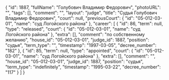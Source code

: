 {
    "id": 1887,
    "fullName": "Голубович Владимир Федорович",
    "photoURL": "",
    "tags": [],
    "comment": "",
    "layout": "judge",
    "title": "Судья Голубович Владимир Федорович",
    "court": null,
    "previousCourt": {
        "id": "05-012-03-01",
        "name": "суд Логойского района"
    },
    "career": [
        {
            "id": 86,
            "term": null,
            "type": "released",
            "court": {
                "id": "05-012-03-01",
                "name": "суд Логойского района"
            },
            "extra": [],
            "comment": "по собственному желанию",
            "house_id": "05-012-03-01",
            "judge_id": 1887,
            "position": "судья",
            "term_type": "",
            "timestamp": "1997-03-05",
            "decree_number": "182"
        },
        {
            "id": 85,
            "term": null,
            "type": "appointed",
            "court": {
                "id": "05-012-03-01",
                "name": "суд Логойского района"
            },
            "extra": [],
            "comment": "",
            "house_id": "05-012-03-01",
            "judge_id": 1887,
            "position": "судья",
            "term_type": "indefinitely",
            "timestamp": "1995-03-22",
            "decree_number": "117"
        }
    ]
}